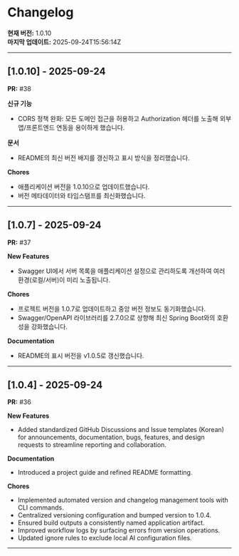 # Changelog

**현재 버전:** 1.0.10  
**마지막 업데이트:** 2025-09-24T15:56:14Z  

---

## [1.0.10] - 2025-09-24

**PR:** #38  

**신규 기능**
- CORS 정책 완화: 모든 도메인 접근을 허용하고 Authorization 헤더를 노출해 외부 앱/프론트엔드 연동을 용이하게 했습니다.

**문서**
- README의 최신 버전 배지를 갱신하고 표시 방식을 정리했습니다.

**Chores**
- 애플리케이션 버전을 1.0.10으로 업데이트했습니다.
- 버전 메타데이터와 타임스탬프를 최신화했습니다.

---

## [1.0.7] - 2025-09-24

**PR:** #37  

**New Features**
- Swagger UI에서 서버 목록을 애플리케이션 설정으로 관리하도록 개선하여 여러 환경(로컬/서버)이 미리 노출됩니다.

**Chores**
- 프로젝트 버전을 1.0.7로 업데이트하고 중앙 버전 정보도 동기화했습니다.
- Swagger/OpenAPI 라이브러리를 2.7.0으로 상향해 최신 Spring Boot와의 호환성을 강화했습니다.

**Documentation**
- README의 표시 버전을 v1.0.5로 갱신했습니다.

---

## [1.0.4] - 2025-09-24

**PR:** #36  

**New Features**
- Added standardized GitHub Discussions and Issue templates (Korean) for announcements, documentation, bugs, features, and design requests to streamline reporting and collaboration.

**Documentation**
- Introduced a project guide and refined README formatting.

**Chores**
- Implemented automated version and changelog management tools with CLI commands.
- Centralized versioning configuration and bumped version to 1.0.4.
- Ensured build outputs a consistently named application artifact.
- Improved workflow logs by surfacing errors from version operations.
- Updated ignore rules to exclude local AI configuration files.

---


